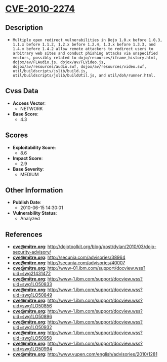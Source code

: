 
# [CVE-2010-2274](https://cve.mitre.org/cgi-bin/cvename.cgi?name=CVE-2010-2274)

## Description

- `Multiple open redirect vulnerabilities in Dojo 1.0.x before 1.0.3, 1.1.x before 1.1.2, 1.2.x before 1.2.4, 1.3.x before 1.3.3, and 1.4.x before 1.4.2 allow remote attackers to redirect users to arbitrary web sites and conduct phishing attacks via unspecified vectors, possibly related to dojo/resources/iframe_history.html, dojox/av/FLAudio.js, dojox/av/FLVideo.js, dojox/av/resources/audio.swf, dojox/av/resources/video.swf, util/buildscripts/jslib/build.js, util/buildscripts/jslib/buildUtil.js, and util/doh/runner.html.`

## Cvss Data

- **Access Vector**:
  - NETWORK
- **Base Score**:
  - 4.3

## Scores

- **Exploitability Score**:
  - 8.6
- **Impact Score**:
  - 2.9
- **Base Severity**:
  - MEDIUM

## Other Information

- **Publish Date**:
  - 2010-06-15 14:30:01
- **Vulnerability Status**:
  - Analyzed

## References

- **cve@mitre.org**: http://dojotoolkit.org/blog/post/dylan/2010/03/dojo-security-advisory/
- **cve@mitre.org**: http://secunia.com/advisories/38964
- **cve@mitre.org**: http://secunia.com/advisories/40007
- **cve@mitre.org**: http://www-01.ibm.com/support/docview.wss?uid=swg21431472
- **cve@mitre.org**: http://www-1.ibm.com/support/docview.wss?uid=swg1LO50833
- **cve@mitre.org**: http://www-1.ibm.com/support/docview.wss?uid=swg1LO50849
- **cve@mitre.org**: http://www-1.ibm.com/support/docview.wss?uid=swg1LO50856
- **cve@mitre.org**: http://www-1.ibm.com/support/docview.wss?uid=swg1LO50896
- **cve@mitre.org**: http://www-1.ibm.com/support/docview.wss?uid=swg1LO50932
- **cve@mitre.org**: http://www-1.ibm.com/support/docview.wss?uid=swg1LO50958
- **cve@mitre.org**: http://www-1.ibm.com/support/docview.wss?uid=swg1LO50994
- **cve@mitre.org**: http://www.vupen.com/english/advisories/2010/1281

